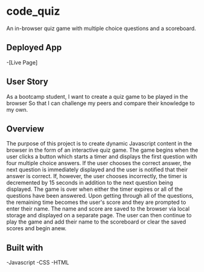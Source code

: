 # code_quiz
An in-browser quiz game with multiple choice questions and a scoreboard.

## Deployed App
-[Live Page]

## User Story
As a bootcamp student,
I want to create a quiz game to be played in the browser
So that I can challenge my peers and compare their knowledge to my own.

## Overview
The purpose of this project is to create dynamic Javascript content in the browser in the form of an interactive quiz game.
The game begins when the user clicks a button which starts a timer and displays the first question with four multiple choice answers. If the user chooses the correct answer, the next question is immediately displayed and the user is notified that their answer is correct. If, however, the user chooses incorrectly, the timer is decremented by 15 seconds in addition to the next question being displayed. 
The game is over when either the timer expires or all of the questions have been answered. Upon getting through all of the questions, the remaining time becomes the user's score and they are prompted to enter their name.  The name and score are saved to the browser via local storage and displayed on a separate page. The user can then continue to play the game and add their name to the scoreboard or clear the saved scores and begin anew.

## Built with
-Javascript
-CSS
-HTML



